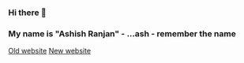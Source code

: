 ### Hi there 👋
### My name is "Ashish Ranjan" - ...ash - remember the name
[Old website](http://www.ashishranjan.in/)
[New website](https://www.ashishranjan.net/)

<!--
**a2rp/a2rp** is a ✨ _special_ ✨ repository because its `README.md` (this file) appears on your GitHub profile.

Here are some ideas to get you started:

- 🔭 I’m currently working on ...
- 🌱 I’m currently learning ...
- 👯 I’m looking to collaborate on ...
- 🤔 I’m looking for help with ...
- 💬 Ask me about ...
- 📫 How to reach me: ...
- 😄 Pronouns: ...
- ⚡ Fun fact: ...
-->

